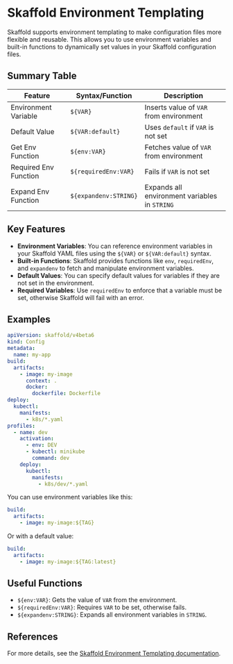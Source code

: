 # Skaffold Environment Templating

Skaffold supports environment templating to make configuration files more flexible and reusable. This allows you to use environment variables and built-in functions to dynamically set values in your Skaffold configuration files.

## Summary Table

| Feature                | Syntax/Function           | Description                                                                 |
|------------------------|--------------------------|-----------------------------------------------------------------------------|
| Environment Variable   | `${VAR}`                 | Inserts value of `VAR` from environment                                     |
| Default Value          | `${VAR:default}`         | Uses `default` if `VAR` is not set                                          |
| Get Env Function       | `${env:VAR}`             | Fetches value of `VAR` from environment                                     |
| Required Env Function  | `${requiredEnv:VAR}`     | Fails if `VAR` is not set                                                   |
| Expand Env Function    | `${expandenv:STRING}`    | Expands all environment variables in `STRING`                               |

## Key Features

- **Environment Variables**: You can reference environment variables in your Skaffold YAML files using the `${VAR}` or `${VAR:default}` syntax.
- **Built-in Functions**: Skaffold provides functions like `env`, `requiredEnv`, and `expandenv` to fetch and manipulate environment variables.
- **Default Values**: You can specify default values for variables if they are not set in the environment.
- **Required Variables**: Use `requiredEnv` to enforce that a variable must be set, otherwise Skaffold will fail with an error.

## Examples

```yaml
apiVersion: skaffold/v4beta6
kind: Config
metadata:
  name: my-app
build:
  artifacts:
    - image: my-image
      context: .
      docker:
        dockerfile: Dockerfile
deploy:
  kubectl:
    manifests:
      - k8s/*.yaml
profiles:
  - name: dev
    activation:
      - env: DEV
      - kubectl: minikube
        command: dev
    deploy:
      kubectl:
        manifests:
          - k8s/dev/*.yaml
```

You can use environment variables like this:

```yaml
build:
  artifacts:
    - image: my-image:${TAG}
```

Or with a default value:

```yaml
build:
  artifacts:
    - image: my-image:${TAG:latest}
```

## Useful Functions

- `${env:VAR}`: Gets the value of `VAR` from the environment.
- `${requiredEnv:VAR}`: Requires `VAR` to be set, otherwise fails.
- `${expandenv:STRING}`: Expands all environment variables in `STRING`.

## References

For more details, see the [Skaffold Environment Templating documentation](https://skaffold.dev/docs/environment/templating/).
